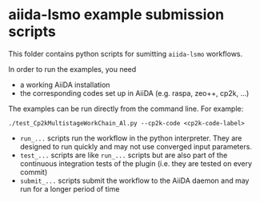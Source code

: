 # aiida-lsmo example submission scripts

This folder contains python scripts for sumitting `aiida-lsmo` workflows.

In order to run the examples, you need
 * a working AiiDA installation
 * the corresponding codes set up in AiiDA (e.g. raspa, zeo++, cp2k, ...)

The examples can be run directly from the command line. For example:
```
./test_Cp2kMultistageWorkChain_Al.py --cp2k-code <cp2k-code-label>
```

 * `run_...` scripts run the workflow in the python interpreter.
   They are designed to run quickly and may not use converged input parameters.
 * `test_...` scripts are like `run_...` scripts but are also part of the continuous integration tests of the plugin (i.e. they are tested on every commit)
 * `submit_...` scripts submit the workflow to the AiiDA daemon and may run for a longer period of time
